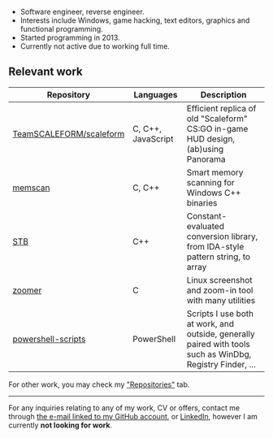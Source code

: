- Software engineer, reverse engineer.
- Interests include Windows, game hacking, text editors, graphics and functional programming.
- Started programming in 2013.
- Currently not active due to working full time.

## Relevant work
| Repository | Languages | Description |
| - | - | - |
| [TeamSCALEFORM/scaleform](https://github.com/TeamSCALEFORM/scaleform) | C, C++, JavaScript | Efficient replica of old "Scaleform" CS:GO in-game HUD design, (ab)using Panorama |
| [memscan](https://github.com/cristeigabriel/memscan) | C, C++ | Smart memory scanning for Windows C++ binaries |
| [STB](https://github.com/cristeigabriel/STB) | C++ | Constant-evaluated conversion library, from IDA-style pattern string, to array |
| [zoomer](https://github.com/cristeigabriel/zoomer) | C | Linux screenshot and zoom-in tool with many utilities |
| [powershell-scripts](https://github.com/cristeigabriel/powershell-scripts) | PowerShell | Scripts I use both at work, and outside, generally paired with tools such as WinDbg, Registry Finder, ... |

For other work, you may check my ["Repositories"](https://github.com/cristeigabriel?tab=repositories) tab.

---

For any inquiries relating to any of my work, CV or offers, contact me through [the e-mail linked to my GitHub account](cristei.g772@gmail.com), or [LinkedIn](https://www.linkedin.com/in/cristeigabriel/), however I am currently **not looking for work**.
